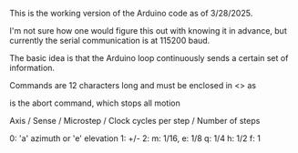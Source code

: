 This is the working version of the Arduino code as of 3/28/2025.  

I'm not sure how one would figure this out with knowing it in advance, but currently the serial communication is at 115200 baud.

The basic idea is that the Arduino loop continuously sends a certain set of information.

Commands are 12 characters long and must be enclosed in <> as <xxxxxxxxxxxx>

<X> is the abort command, which stops all motion

Axis / Sense / Microstep / Clock cycles per step / Number of steps

0: 'a' azimuth or 'e' elevation
1: +/-
2: m: 1/16, e: 1/8 q: 1/4 h: 1/2 f: 1




